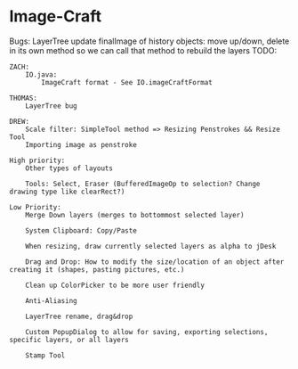 Image-Craft
===========

Bugs:
	LayerTree
		update finalImage of history objects: move up/down, delete
			in its own method so we can call that method to rebuild the layers
TODO:

	ZACH:
		IO.java:
			ImageCraft format - See IO.imageCraftFormat

	THOMAS: 
		LayerTree bug

	DREW: 
		Scale filter: SimpleTool method => Resizing Penstrokes && Resize Tool
		Importing image as penstroke

	High priority:
		Other types of layouts
	
		Tools: Select, Eraser (BufferedImageOp to selection? Change drawing type like clearRect?)

	Low Priority:
		Merge Down layers (merges to bottommost selected layer)
		
		System Clipboard: Copy/Paste
		
		When resizing, draw currently selected layers as alpha to jDesk

		Drag and Drop: How to modify the size/location of an object after creating it (shapes, pasting pictures, etc.)

		Clean up ColorPicker to be more user friendly

		Anti-Aliasing
		
		LayerTree rename, drag&drop

		Custom PopupDialog to allow for saving, exporting selections, specific layers, or all layers

		Stamp Tool